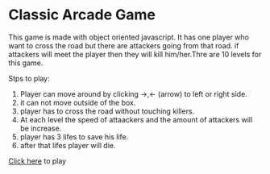# Classic Arcade Game

This game is made with object oriented javascript. It has one player who want to cross the road but there are attackers going from that road. if attackers will meet the player then they will kill him/her.Thre are 10 levels for this game.

Stps to play:

1. Player can move around by clicking ->,<- (arrow) to left or right side.
2. it can not move outside of the box.
3. player has to cross the road without touching killers.
4. At each level the speed of attaackers and the amount of attackers will be increase.
5. player has 3 lifes to save his life.
6. after that lifes player will die.

[Click here](https://shitalsb.github.io/ClassicArcadeGame/) to play
